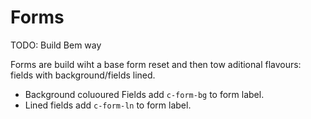 # Forms

TODO: Build Bem way

Forms are build wiht a base form reset and then tow aditional flavours: fields with background/fields lined.

* Background coluoured Fields add `c-form-bg` to form label.
* Lined fields add `c-form-ln` to form label.